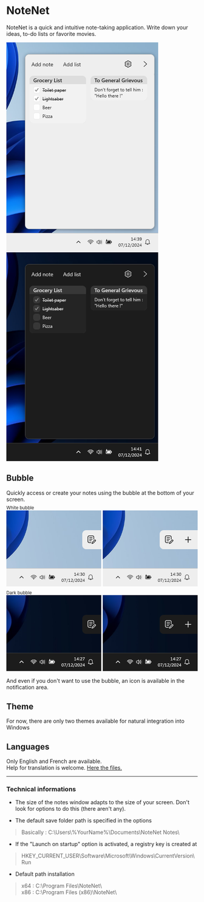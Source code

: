 # NoteNet
NoteNet is a quick and intuitive note-taking application.
Write down your ideas, to-do lists or favorite movies.  
  
![LightApp](https://github.com/AxlRocket/NoteNet/blob/main/NoteNetGithubRes/LightMainWindow.png) ![DarkApp](https://github.com/AxlRocket/NoteNet/blob/main/NoteNetGithubRes/DarkMainWindow.png)  

## Bubble
Quickly access or create your notes using the bubble at the bottom of your screen.  
<sub>White bubble</sub>  
![LightBubbleClose](https://github.com/AxlRocket/NoteNet/blob/main/NoteNetGithubRes/LightBubbleClose.png) ![LightBubbleOpen](https://github.com/AxlRocket/NoteNet/blob/main/NoteNetGithubRes/LightBubbleOpen.png)  
<sub>Dark bubble</sub>  
![DarkBubbleClose](https://github.com/AxlRocket/NoteNet/blob/main/NoteNetGithubRes/DarkBubbleClose.png) ![DarkBubbleOpen](https://github.com/AxlRocket/NoteNet/blob/main/NoteNetGithubRes/DarkBubbleOpen.png)  
  
And even if you don't want to use the bubble, an icon is available in the notification area.

## Theme
For now, there are only two themes available for natural integration into Windows

## Languages
Only English and French are available.  
Help for translation is welcome. [Here the files.](https://github.com/AxlRocket/NoteNet/tree/main/UI/Languages)  

  ---
  
### Technical informations
- The size of the notes window adapts to the size of your screen. Don't look for options to do this (there aren't any).

- The default save folder path is specified in the options  
> Basically : C:\Users\\%YourName%\Documents\NoteNet Notes\

- If the "Launch on startup" option is activated, a registry key is created at
> HKEY_CURRENT_USER\Software\Microsoft\Windows\CurrentVersion\Run

- Default path installation
> x64 : C:\Program Files\NoteNet\  
> x86 : C:\Program Files (x86)\NoteNet\\

